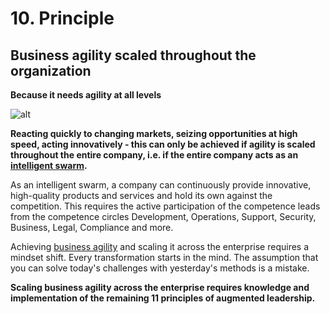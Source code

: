 # 10. Principle

## Business agility scaled throughout the organization

**Because it needs agility at all levels**

![alt](../images/10-principle-1800x1350-1-1024x768.webp)

**Reacting quickly to changing markets, seizing opportunities at high speed, acting innovatively - this can only be achieved if agility is scaled throughout the entire company, i.e. if the entire company acts as an [intelligent swarm](https://rosho.world/en/leadership/the-augmented-leadership-manifesto/).**

As an intelligent swarm, a company can continuously provide innovative, high-quality products and services and hold its own against the competition. This requires the active participation of the competence leads from the competence circles Development, Operations, Support, Security, Business, Legal, Compliance and more.

Achieving [business agility](https://rosho.world/en/safe/safe-advantages/) and scaling it across the enterprise requires a mindset shift. Every transformation starts in the mind. The assumption that you can solve today's challenges with yesterday's methods is a mistake.

**Scaling business agility across the enterprise requires knowledge and implementation of the remaining 11 principles of augmented leadership.**
